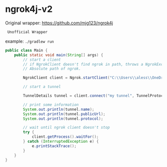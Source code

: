 # ngrok4j-v2
Original wrapper: https://github.com/mjg123/ngrok4j


<code> Unofficial Wrapper </code>

example: <code>./gradlew run</code>

```java
public class Main {
    public static void main(String[] args) {
        // start a client
        // if NgrokClient doesn't find ngrok in path, throws a NgrokException, here you can specify the
        // Absolute path of ngrok.

        NgrokClient client = Ngrok.startClient("C:\\Users\\aless\\OneDrive\\Desktop\\ngrok.exe");

        // start a tunnel

        TunnelDetails tunnel = client.connect("my tunnel", TunnelProtocol.HTTP, 8080);

        // print some information
        System.out.println(tunnel.name);
        System.out.println(tunnel.publicUrl);
        System.out.println(tunnel.protocol);

        // wait until ngrok client doesn't stop
        try {
            client.getProcess().waitFor();
        } catch (InterruptedException e) {
            e.printStackTrace();
        }
    }
}
```
